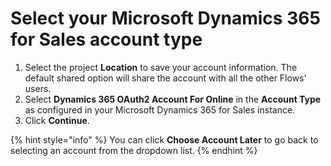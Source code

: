 # Select your Microsoft Dynamics 365 for Sales account type

1. Select the project **Location** to save your account information. The default shared option will share the account with all the other Flows' users.
2. Select **Dynamics 365 OAuth2 Account For Online** in the **Account Type** as configured in your Microsoft Dynamics 365 for Sales instance.
3. Click **Continue**.

{% hint style="info" %}
You can click **Choose Account Later** to go back to selecting an account from the dropdown list.
{% endhint %}
